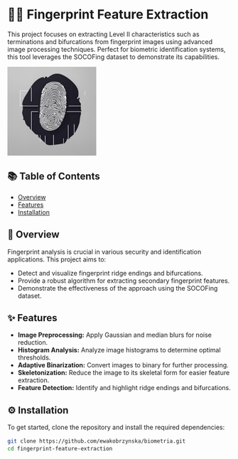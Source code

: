 # 🕵️‍♂️ Fingerprint Feature Extraction

This project focuses on extracting Level II characteristics such as terminations and bifurcations from fingerprint images using advanced image processing techniques. Perfect for biometric identification systems, this tool leverages the SOCOFing dataset to demonstrate its capabilities.

<p>
  <img src="./assets/banner.png" alt="Fingerprint Feature Extraction" width="200"/>
</p>

## 📚 Table of Contents

- [Overview](#overview)
- [Features](#features)
- [Installation](#installation)

## 🧐 Overview

Fingerprint analysis is crucial in various security and identification applications. This project aims to:

- Detect and visualize fingerprint ridge endings and bifurcations.
- Provide a robust algorithm for extracting secondary fingerprint features.
- Demonstrate the effectiveness of the approach using the SOCOFing dataset.

## ✨ Features

- **Image Preprocessing:** Apply Gaussian and median blurs for noise reduction.
- **Histogram Analysis:** Analyze image histograms to determine optimal thresholds.
- **Adaptive Binarization:** Convert images to binary for further processing.
- **Skeletonization:** Reduce the image to its skeletal form for easier feature extraction.
- **Feature Detection:** Identify and highlight ridge endings and bifurcations.

## ⚙️ Installation

To get started, clone the repository and install the required dependencies:

```bash
git clone https://github.com/ewakobrzynska/biometria.git
cd fingerprint-feature-extraction
```




